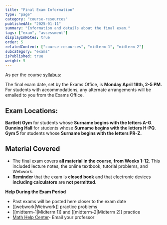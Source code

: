 ```yaml
---
title: "Final Exam Information"
type: "page"
category: "course-resources"
publishedAt: "2025-01-11"
summary: "Information and details about the final exam."
tags: ["exam", "assessment"]
displayInNotes: true
order: 5
relatedContent: ["course-resources", "midterm-1", "midterm-2"]
subcategory: "exams"
isPublished: true
weight: 5
---
```


As per the course [syllabus](/assets/pdf/base/syllabus.pdf):

The final exam date, set by the Exams Office, is **Monday April 18th, 2-5 PM.** For students with accommodations, any alternate arrangements will be emailed to you from the Exams Office.

## **Exam Locations:**
 **Bartlett Gym** for students whose **Surname begins with the letters A-G**.
**Dunning Hall** for students whose **Surname begins with the letters H-PQ**.
**Gym 5** for students whose **Surname begins with the letters PR-Z.**

## **Material Covered**
- The final exam covers **all material in the course, from Weeks 1-12**. This included lecture notes, the online textbook, tutorial problems, and Webwork.
- **Reminder** that the exam is **closed book** and that electronic devices **including calculators** are **not permitted**.

**Help During the Exam Period**

- Past exams will be posted here closer to the exam date
- [[webwork|Webwork]] practice problems
- [[midterm-1|Midterm 1]] and [[midterm-2|Midterm 2]] practice
- [Math Help Center](https://www.queensu.ca/mathstat/undergraduate/current-undergraduate/help)- Email your professor
